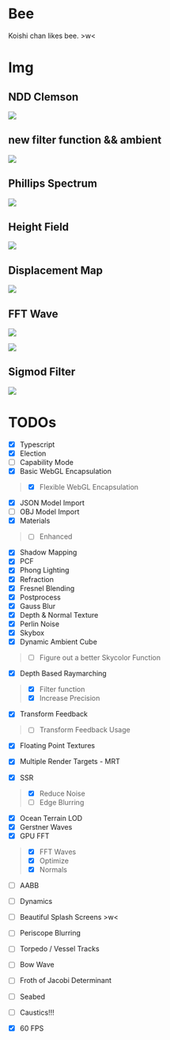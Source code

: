 # Bee

Koishi chan likes bee. \>w<

# Img

## NDD Clemson

![](docs/refined.png)

## new filter function && ambient

![](docs/new-ambient.png)

## Phillips Spectrum

![](docs/h0.jpg)

## Height Field

![](docs/h.jpg)

## Displacement Map

![](docs/displacement.png)

## FFT Wave

![](docs/fftwave.png)

![](docs/fftwave2.png)

## Sigmod Filter

![](docs/sigmod-filter.png)

# TODOs

- [X] Typescript
- [X] Election
- [ ] Capability Mode
- [X] Basic WebGL Encapsulation
> - [X] Flexible WebGL Encapsulation
- [X] JSON Model Import
- [ ] OBJ Model Import
- [X] Materials
> - [ ] Enhanced
- [X] Shadow Mapping
- [X] PCF
- [X] Phong Lighting
- [X] Refraction
- [X] Fresnel Blending
- [X] Postprocess
- [X] Gauss Blur
- [X] Depth & Normal Texture
- [X] Perlin Noise
- [X] Skybox
- [X] Dynamic Ambient Cube
> - [ ] Figure out a better Skycolor Function 
- [X] Depth Based Raymarching
> - [X] Filter function
> - [X] Increase Precision
- [X] Transform Feedback
> - [ ] Transform Feedback Usage
- [X] Floating Point Textures
- [X] Multiple Render Targets - MRT

- [X] SSR
> - [X] Reduce Noise
> - [ ] Edge Blurring
- [X] Ocean Terrain LOD
- [X] Gerstner Waves
- [X] GPU FFT
> - [X] FFT Waves
> - [X] Optimize
> - [X] Normals
- [ ] AABB
- [ ] Dynamics
- [ ] Beautiful Splash Screens \>w<
- [ ] Periscope Blurring
- [ ] Torpedo / Vessel Tracks
- [ ] Bow Wave
- [ ] Froth of Jacobi Determinant
- [ ] Seabed
- [ ] Caustics!!!

- [X] 60 FPS